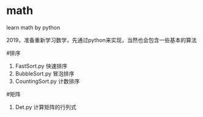 # math
learn math by python

2019，准备重新学习数学，先通过python来实现，当然也会包含一些基本的算法

#排序
1. FastSort.py 快速排序
2. BubbleSort.py 冒泡排序
3. CountingSort.py 计数排序

#矩阵
1. Det.py 计算矩阵的行列式

